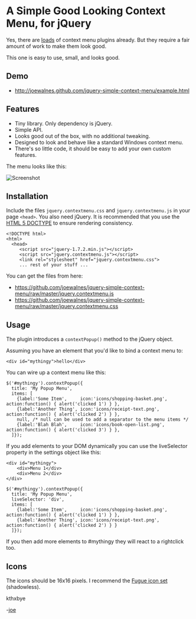 A Simple Good Looking Context Menu, for jQuery
==============================================

Yes, there are [loads](http://plugins.jquery.com/plugin-tags/context-menu) of context menu
plugins already. But they require a fair amount of work to make them look good.

This one is easy to use, small, and looks good.

Demo
----

* http://joewalnes.github.com/jquery-simple-context-menu/example.html

Features
--------

* Tiny library. Only dependency is jQuery.
* Simple API.
* Looks good out of the box, with no additional tweaking.
* Designed to look and behave like a standard Windows context menu.
* There's so little code, it should be easy to add your own custom features.

The menu looks like this:

![Screenshot](https://github.com/joewalnes/jquery-simple-context-menu/raw/master/demo/screenshot.png)


Installation
------------

Include the files `jquery.contextmenu.css` and `jquery.contextmenu.js` in your page `<head>`. You also need jQuery. It is recommended that you use the [HTML 5 DOCTYPE](http://ejohn.org/blog/html5-doctype/) to ensure rendering consistency.

    <!DOCTYPE html>
    <html>
      <head>
         <script src="jquery-1.7.2.min.js"></script> 
         <script src="jquery.contextmenu.js"></script> 
         <link rel="stylesheet" href="jquery.contextmenu.css">
         ... rest of your stuff ...

You can get the files from here:

* <https://github.com/joewalnes/jquery-simple-context-menu/raw/master/jquery.contextmenu.js>
* <https://github.com/joewalnes/jquery-simple-context-menu/raw/master/jquery.contextmenu.css>

Usage
-----

The plugin introduces a `contextPopup()` method to the jQuery object.

Assuming you have an element that you'd like to bind a context menu to:

    <div id="mythingy">hello</div>

You can wire up a context menu like this:

    $('#mythingy').contextPopup({
      title: 'My Popup Menu',
      items: [
        {label:'Some Item',     icon:'icons/shopping-basket.png', action:function() { alert('clicked 1') } },
        {label:'Another Thing', icon:'icons/receipt-text.png',    action:function() { alert('clicked 2') } },
        null, /* null can be used to add a separator to the menu items */
        {label:'Blah Blah',     icon:'icons/book-open-list.png',  action:function() { alert('clicked 3') } },
      ]});

If you add elements to your DOM dynamically you can use the liveSelector property in the settings object like this:

    <div id="mythingy">
        <div>Menu 1</div>
        <div>Menu 2</div>
    </div>

    $('#mythingy').contextPopup({
      title: 'My Popup Menu',
      liveSelector: 'div',
      items: [
        {label:'Some Item',     icon:'icons/shopping-basket.png', action:function() { alert('clicked 1') } },
        {label:'Another Thing', icon:'icons/receipt-text.png',    action:function() { alert('clicked 2') } }
      ]});

If you then add more elements to #mythingy they will react to a rightclick too.

Icons
-----

The icons should be 16x16 pixels. I recommend the [Fugue icon set](http://p.yusukekamiyamane.com/) (shadowless).


kthxbye

-[joe](http://joewalnes.com)
